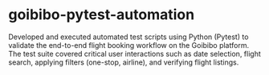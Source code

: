 # goibibo-pytest-automation
Developed and executed automated test scripts using Python (Pytest) to validate the end-to-end flight booking workflow on the Goibibo platform. The test suite covered critical user interactions such as date selection, flight search, applying filters (one-stop, airline), and verifying flight listings.
